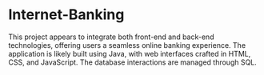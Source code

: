 # Internet-Banking
This project appears to integrate both front-end and back-end technologies, offering users a seamless online banking experience. The application is likely built using Java, with web interfaces crafted in HTML, CSS, and JavaScript. The database interactions are managed through SQL.
